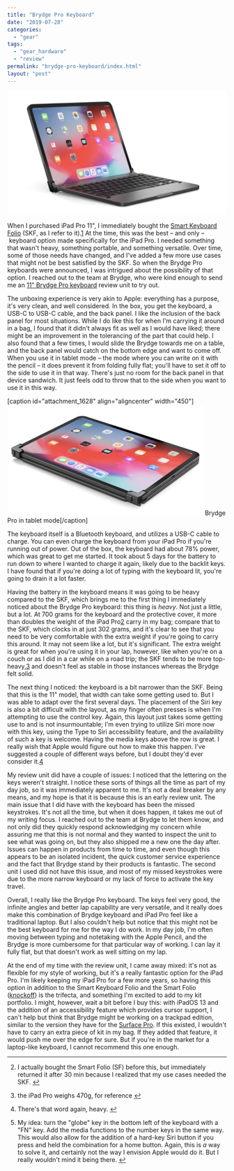 ```yaml
---
title: "Brydge Pro Keyboard"
date: "2019-07-28"
categories: 
  - "gear"
tags: 
  - "gear_hardware"
  - "review"
permalink: "brydge-pro-keyboard/index.html"
layout: "post"
---
```


[![](images/2C28A251-CED0-4CAD-98F9-D079C61D49F3-1024x576.jpeg)](https://www.nahumck.me/wp-content/uploads/2019/07/2C28A251-CED0-4CAD-98F9-D079C61D49F3.jpeg)

When I purchased iPad Pro 11", I immediately bought the [Smart Keyboard Folio](http://www.amazon.com/dp/B07JZYSTNR/?tag=nahumck-20) (SKF, as I refer to it).[1](#fn-1622-first) At the time, this was the best – and only – keyboard option made specifically for the iPad Pro. I needed something that wasn't heavy, something portable, and something versatile. Over time, some of those needs have changed, and I've added a few more use cases that might not be best satisfied by the SKF. So when the Brydge Pro keyboards were announced, I was intrigued about the possibility of that option. I reached out to the team at Brydge, who were kind enough to send me an [11" Brydge Pro keyboard](http://www.amazon.com/dp/B07MTSF94C/?tag=nahumck-20) review unit to try out.

The unboxing experience is very akin to Apple: everything has a purpose, it's very clean, and well considered. In the box, you get the keyboard, a USB-C to USB-C cable, and the back panel. I like the inclusion of the back panel for most situations. While I do like this for when I'm carrying it around in a bag, I found that it didn't always fit as well as I would have liked; there might be an improvement in the tolerancing of the part that could help. I also found that a few times, I would slide the Brydge towards me on a table, and the back panel would catch on the bottom edge and want to come off. When you use it in tablet mode – the mode where you can write on it with the pencil – it does prevent it from folding fully flat; you'll have to set it off to the side to use it in that way. There's just no room for the back panel in that device sandwich. It just feels odd to throw that to the side when you want to use it in this way.

\[caption id="attachment\_1628" align="aligncenter" width="450"\][![](images/47D65602-BE6B-4DC9-9234-460E096678E8-450x253.jpeg)](https://www.nahumck.me/wp-content/uploads/2019/07/47D65602-BE6B-4DC9-9234-460E096678E8.jpeg) Brydge Pro in tablet mode\[/caption\]

The keyboard itself is a Bluetooth keyboard, and utilizes a USB-C cable to charge. You can even charge the keyboard from your iPad Pro if you're running out of power. Out of the box, the keyboard had about 78% power, which was great to get me started. It took about 5 days for the battery to run down to where I wanted to charge it again, likely due to the backlit keys. I have found that if you're doing a lot of typing with the keyboard lit, you're going to drain it a lot faster.

Having the battery in the keyboard means it was going to be heavy compared to the SKF, which brings me to the first thing I immediately noticed about the Brydge Pro keyboard: this thing is _heavy_. Not just a little, but a lot. At 700 grams for the keyboard and the protective cover, it more than doubles the weight of the iPad Pro[2](#fn-1622-weight) carry in my bag; compare that to the SKF, which clocks in at just 302 grams, and it's clear to see that you need to be very comfortable with the extra weight if you're going to carry this around. It may not seem like a lot, but it's significant. The extra weight is great for when you're using it in your lap, however, like when you're on a couch or as I did in a car while on a road trip; the SKF tends to be more top-heavy,[3](#fn-1622-heavy) and doesn't feel as stable in those instances whereas the Brydge felt solid.

The next thing I noticed: the keyboard is a bit narrower than the SKF. Being that this is the 11" model, that width can take some getting used to. But I was able to adapt over the first several days. The placement of the Siri key is also a bit difficult with the layout, as my finger often presses is when I'm attempting to use the control key. Again, this layout just takes some getting use to and is not insurmountable; I'm even trying to utilize Siri more now with this key, using the Type to Siri accessibility feature, and the availability of such a key is welcome. Having the media keys above the row is great. I really wish that Apple would figure out how to make this happen. I've suggested a couple of different ways before, but I doubt they'd ever consider it.[4](#fn-1622-idea)

My review unit did have a couple of issues: I noticed that the lettering on the keys weren't straight. I notice these sorts of things all the time as part of my day job, so it was immediately apparent to me. It's not a deal breaker by any means, and my hope is that it is because this is an early review unit. The main issue that I did have with the keyboard has been the missed keystrokes. It's not all the time, but when it does happen, it takes me out of my writing focus. I reached out to the team at Brydge to let them know, and not only did they quickly respond acknowledging my concern while assuring me that this is not normal and they wanted to inspect the unit to see what was going on, but they also shipped me a new one the day after. Issues can happen in products from time to time, and even though this appears to be an isolated incident, the quick customer service experience and the fact that Brydge stand by their products is fantastic. The second unit I used did not have this issue, and most of my missed keystrokes were due to the more narrow keyboard or my lack of force to activate the key travel.

Overall, I really like the Brydge Pro keyboard. The keys feel very good, the infinite angles and better lap capability are very versatile, and it really does make this combination of Brydge keyboard and iPad Pro feel like a traditional laptop. But I also couldn't help but notice that this might not be the best keyboard for me for the way I do work. In my day job, I'm often moving between typing and notetaking with the Apple Pencil, and the Brydge is more cumbersome for that particular way of working. I can lay it fully flat, but that doesn't work as well sitting on my lap.

At the end of my time with the review unit, I came away mixed: it's not as flexible for my style of working, but it's a really fantastic option for the iPad Pro. I'm likely keeping my iPad Pro for a few more years, so having this option in addition to the Smart Keyboard Folio and the Smart Folio ([knockoff](http://www.amazon.com/dp/B07H88J5GS/?tag=nahumck-20)) is the trifecta, and something I'm excited to add to my kit portfolio. I might, however, wait a bit before I buy this: with iPadOS 13 and the addition of an accessibility feature which provides cursor support, I can't help but think that Brydge might be working on a trackpad edition, similar to the version they have for the [Surface Pro](http://www.amazon.com/dp/B077GJ92LX/?tag=nahumck-20). If this existed, I wouldn't have to carry an extra piece of kit in my bag. If they added that feature, it would push me over the edge for sure. But if you're in the market for a laptop-like keyboard, I cannot recommend this one enough.

* * *

2. I actually bought the Smart Folio (SF) before this, but immediately returned it after 30 min because I realized that my use cases needed the SKF. [↩](#fnref-1622-first)

4. the iPad Pro weighs 470g, for reference [↩](#fnref-1622-weight)

6. There's that word again, heavy. [↩](#fnref-1622-heavy)

8. My idea: turn the "globe" key in the bottom left of the keyboard with a "FN" key. Add the media functions to the number keys in the same way. This would also allow for the addition of a hard-key Siri button if you press and held the combination for a home button. Again, this is _a_ way to solve it, and certainly not the way I envision Apple would do it. But I really wouldn't mind it being there. [↩](#fnref-1622-idea)

